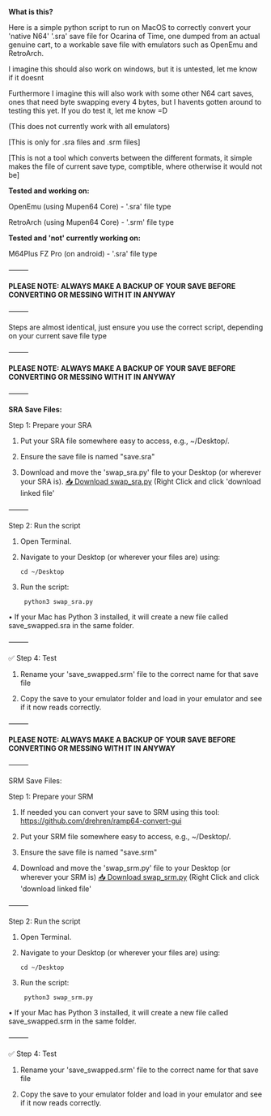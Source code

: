 **What is this?**


Here is a simple python script to run on MacOS to correctly convert your 'native N64' '.sra' save file for Ocarina of Time, one dumped from an actual genuine cart, to a workable save file with emulators such as OpenEmu and RetroArch.

I imagine this should also work on windows, but it is untested, let me know if it doesnt

Furthermore I imagine this will also work with some other N64 cart saves, ones that need byte swapping every 4 bytes, but I havents gotten around to testing this yet.
If you do test it, let me know =D


(This does not currently work with all emulators)


[This is only for .sra files and .srm files]

[This is not a tool which converts between the different formats, it simple makes the file of current save type, comptible, where otherwise it would not be]


**Tested and working on:**

OpenEmu (using Mupen64 Core) - '.sra' file type

RetroArch (using Mupen64 Core) - '.srm' file type


**Tested and 'not' currently working on:**

M64Plus FZ Pro (on android) - '.sra' file type


⸻


**PLEASE NOTE: 
ALWAYS MAKE A BACKUP OF YOUR SAVE BEFORE CONVERTING OR MESSING WITH IT IN ANYWAY**


⸻


Steps are almost identical, just ensure you use the correct script, depending on your current save file type


⸻


**PLEASE NOTE: 
ALWAYS MAKE A BACKUP OF YOUR SAVE BEFORE CONVERTING OR MESSING WITH IT IN ANYWAY**


⸻


**SRA Save Files:**

Step 1: Prepare your SRA

1.	Put your SRA file somewhere easy to access, e.g., ~/Desktop/.
	
2.	Ensure the save file is named "save.sra"

3.	Download and move the 'swap_sra.py' file to your Desktop (or wherever your SRA is). <a href="https://github.com/7ank0v1c/N64-Ocarina-of-Time-Save-Converter-Script/raw/main/Python%20Script/swap_sra.py" download>📥 Download swap_sra.py</a> (Right Click and click 'download linked file'

⸻

Step 2: Run the script

1.	Open Terminal.

2.	Navigate to your Desktop (or wherever your files are) using:

		cd ~/Desktop

3. Run the script:

		python3 swap_sra.py

•	If your Mac has Python 3 installed, it will create a new file called save_swapped.sra in the same folder.

⸻

✅ Step 4: Test

1. Rename your 'save_swapped.srm' file to the correct name for that save file

2. Copy the save to your emulator folder and load in your emulator and see if it now reads correctly.


⸻

**PLEASE NOTE: 
ALWAYS MAKE A BACKUP OF YOUR SAVE BEFORE CONVERTING OR MESSING WITH IT IN ANYWAY**

⸻

SRM Save Files:

Step 1: Prepare your SRM

1.  If needed you can convert your save to SRM using this tool: https://github.com/drehren/ramp64-convert-gui

2.	Put your SRM file somewhere easy to access, e.g., ~/Desktop/.
	
3.	Ensure the save file is named "save.srm"

4.	Download and move the 'swap_srm.py' file to your Desktop (or wherever your SRM is) <a href="https://github.com/7ank0v1c/N64-Ocarina-of-Time-Save-Converter-Script/raw/main/Python%20Script/swap_srm.py" download>📥 Download swap_srm.py</a> (Right Click and click 'download linked file'

⸻

Step 2: Run the script

1.	Open Terminal.

2.	Navigate to your Desktop (or wherever your files are) using:

		cd ~/Desktop

3. Run the script:

		python3 swap_srm.py

•	If your Mac has Python 3 installed, it will create a new file called save_swapped.srm in the same folder.

⸻

✅ Step 4: Test

1. Rename your 'save_swapped.srm' file to the correct name for that save file

2. Copy the save to your emulator folder and load in your emulator and see if it now reads correctly.
